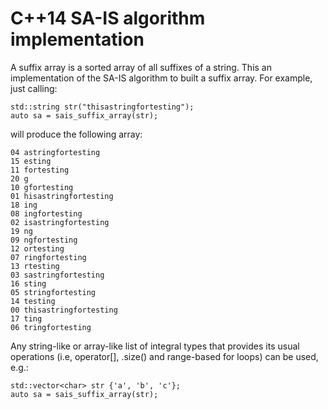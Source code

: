 # C++14 SA-IS algorithm implementation

A suffix array is a sorted array of all suffixes of a string. This an implementation of the SA-IS algorithm to built a suffix array. For example, just calling:

    std::string str("thisastringfortesting");
    auto sa = sais_suffix_array(str);

will produce the following array:

    04 astringfortesting
    15 esting
    11 fortesting
    20 g
    10 gfortesting
    01 hisastringfortesting
    18 ing
    08 ingfortesting
    02 isastringfortesting
    19 ng
    09 ngfortesting
    12 ortesting
    07 ringfortesting
    13 rtesting
    03 sastringfortesting
    16 sting
    05 stringfortesting
    14 testing
    00 thisastringfortesting
    17 ting
    06 tringfortesting

Any string-like or array-like list of integral types that provides its usual operations (i.e, operator[], .size() and range-based for loops) can be used, e.g.:

    std::vector<char> str {'a', 'b', 'c'};
    auto sa = sais_suffix_array(str);
